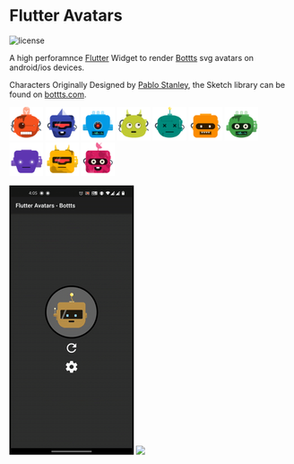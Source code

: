 # Flutter Avatars
![license](https://img.shields.io/npm/l/@dicebear/avatars-bottts-sprites.svg?style=flat-square)

A high perforamnce [Flutter](https://flutter.dev/) Widget to render [Bottts](https://bottts.com/) svg avatars on android/ios devices.

Characters Originally Designed by [Pablo Stanley](https://twitter.com/pablostanley), the Sketch library can be found on
[bottts.com](https://bottts.com/).

<p>
    <img src="example/samples/1.svg" width="60" />
    <img src="example/samples/2.svg" width="60" />
    <img src="example/samples/3.svg" width="60" />
    <img src="example/samples/4.svg" width="60" />
    <img src="example/samples/5.svg" width="60" />
    <img src="example/samples/6.svg" width="60" />
    <img src="example/samples/7.svg" width="60" />
    <img src="example/samples/8.svg" width="60" />
    <img src="example/samples/9.svg" width="60" />
    <img src="example/samples/10.svg" width="60" />
</p>

<p>
    <img src="example/samples/dark-theme.gif" width="222" />
    <img src="example/samples/light-theme.gif.svg" width="222" />    
</p>
